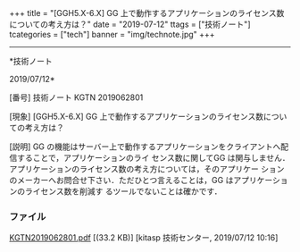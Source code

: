 ﻿+++
title = "[GGH5.X-6.X] GG 上で動作するアプリケーションのライセンス数についての考え方は？"
date = "2019-07-12"
ttags = ["技術ノート"]
tcategories = ["tech"]
banner = "img/technote.jpg"
+++

-----------------------------------------------------------------------------------------------------------------------------

*技術ノート

2019/07/12*


[番号]
技術ノート KGTN 2019062801

[現象]
[GGH5.X-6.X] GG
上で動作するアプリケーションのライセンス数についての考え方は？

[説明]
GG
の機能はサーバー上で動作するアプリケーションをクライアントへ配信することで，アプリケーションのライ
センス数に関してGG
は関与しません．アプリケーションのライセンス数の考え方については，そのアプリケー
ションのメーカーへお問合せ下さい．ただひとつ言えることは，GG
はアプリケーションのライセンス数を削減す
るツールでないことは確かです．


### ファイル

 
 


[KGTN2019062801.pdf](http://techreport.kitasp.net/attachments/download/4319/KGTN2019062801.pdf)
 [(33.2 KB)] [kitasp 技術センター, 2019/07/12
10:16]


 


 

